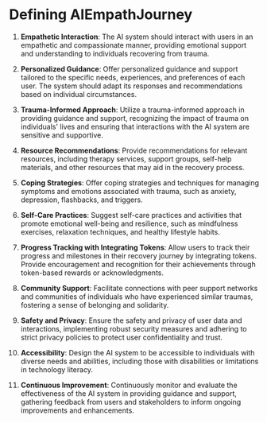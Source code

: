 # Defining AIEmpathJourney

1. **Empathetic Interaction**: The AI system should interact with users in an empathetic and compassionate manner, providing emotional support and understanding to individuals recovering from trauma.

2. **Personalized Guidance**: Offer personalized guidance and support tailored to the specific needs, experiences, and preferences of each user. The system should adapt its responses and recommendations based on individual circumstances.

3. **Trauma-Informed Approach**: Utilize a trauma-informed approach in providing guidance and support, recognizing the impact of trauma on individuals' lives and ensuring that interactions with the AI system are sensitive and supportive.

4. **Resource Recommendations**: Provide recommendations for relevant resources, including therapy services, support groups, self-help materials, and other resources that may aid in the recovery process.

5. **Coping Strategies**: Offer coping strategies and techniques for managing symptoms and emotions associated with trauma, such as anxiety, depression, flashbacks, and triggers.

6. **Self-Care Practices**: Suggest self-care practices and activities that promote emotional well-being and resilience, such as mindfulness exercises, relaxation techniques, and healthy lifestyle habits.
  
7. **Progress Tracking with Integrating Tokens**: Allow users to track their progress and milestones in their recovery journey by integrating tokens. Provide encouragement and recognition for their achievements through token-based rewards or acknowledgments.

8. **Community Support**: Facilitate connections with peer support networks and communities of individuals who have experienced similar traumas, fostering a sense of belonging and solidarity.

9. **Safety and Privacy**: Ensure the safety and privacy of user data and interactions, implementing robust security measures and adhering to strict privacy policies to protect user confidentiality and trust.

10. **Accessibility**: Design the AI system to be accessible to individuals with diverse needs and abilities, including those with disabilities or limitations in technology literacy.

11. **Continuous Improvement**: Continuously monitor and evaluate the effectiveness of the AI system in providing guidance and support, gathering feedback from users and stakeholders to inform ongoing improvements and enhancements.
